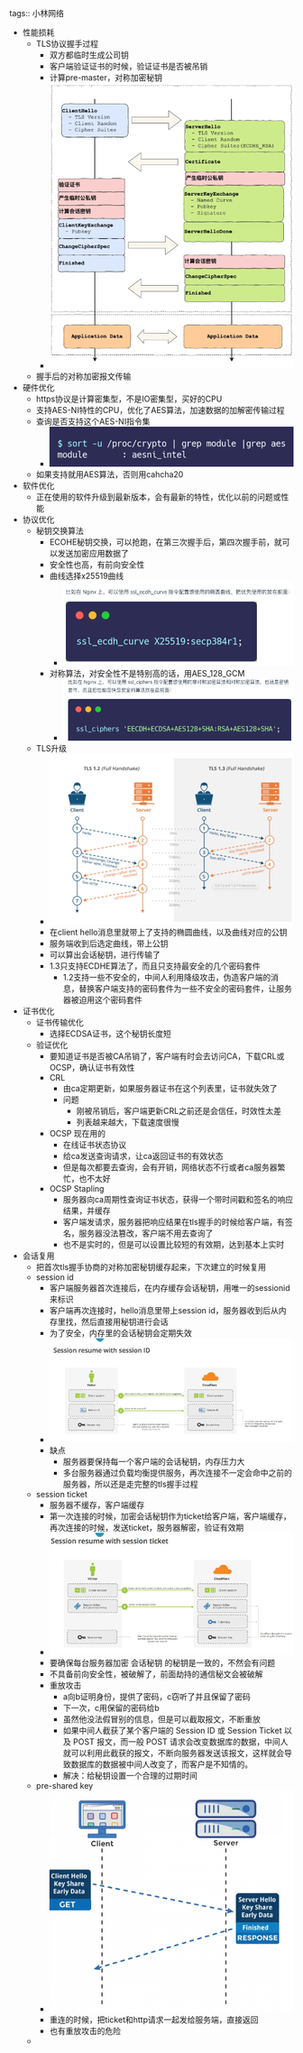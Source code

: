 tags:: 小林网络

- 性能损耗
	- TLS协议握手过程
		- 双方都临时生成公司钥
		- 客户端验证证书的时候，验证证书是否被吊销
		- 计算pre-master，对称加密秘钥
		- ![image.png](../assets/image_1708864935063_0.png)
	- 握手后的对称加密报文传输
- 硬件优化
	- https协议是计算密集型，不是IO密集型，买好的CPU
	- 支持AES-NI特性的CPU，优化了AES算法，加速数据的加解密传输过程
	- 查询是否支持这个AES-NI指令集
		- ![image.png](../assets/image_1708865056743_0.png)
	- 如果支持就用AES算法，否则用cahcha20
- 软件优化
	- 正在使用的软件升级到最新版本，会有最新的特性，优化以前的问题或性能
- 协议优化
	- 秘钥交换算法
		- ECOHE秘钥交换，可以抢跑，在第三次握手后，第四次握手前，就可以发送加密应用数据了
		- 安全性也高，有前向安全性
		- 曲线选择x25519曲线
			- ![image.png](../assets/image_1708865224082_0.png)
		- 对称算法，对安全性不是特别高的话，用AES_128_GCM
			- ![image.png](../assets/image_1708865261333_0.png)
	- TLS升级
		- ![image.png](../assets/image_1708865288132_0.png)
		- 在client hello消息里就带上了支持的椭圆曲线，以及曲线对应的公钥
		- 服务端收到后选定曲线，带上公钥
		- 可以算出会话秘钥，进行传输了
		- 1.3只支持ECDHE算法了，而且只支持最安全的几个密码套件
			- 1.2支持一些不安全的，中间人利用降级攻击，伪造客户端的消息，替换客户端支持的密码套件为一些不安全的密码套件，让服务器被迫用这个密码套件
- 证书优化
	- 证书传输优化
		- 选择ECDSA证书，这个秘钥长度短
	- 验证优化
		- 要知道证书是否被CA吊销了，客户端有时会去访问CA，下载CRL或OCSP，确认证书有效性
		- CRL
			- 由ca定期更新，如果服务器证书在这个列表里，证书就失效了
			- 问题
				- 刚被吊销后，客户端更新CRL之前还是会信任，时效性太差
				- 列表越来越大，下载速度很慢
		- OCSP 现在用的
			- 在线证书状态协议
			- 给ca发送查询请求，让ca返回证书的有效状态
			- 但是每次都要去查询，会有开销，网络状态不行或者ca服务器繁忙，也不太好
		- OCSP Stapling
			- 服务器向ca周期性查询证书状态，获得一个带时间戳和签名的响应结果，并缓存
			- 客户端发请求，服务器把响应结果在tls握手的时候给客户端，有签名，服务器没法篡改，客户端不用去查询了
			- 也不是实时的，但是可以设置比较短的有效期，达到基本上实时
- 会话复用
	- 把首次tls握手协商的对称加密秘钥缓存起来，下次建立的时候复用
	- session id
		- 客户端服务器首次连接后，在内存缓存会话秘钥，用唯一的sessionid来标识
		- 客户端再次连接时，hello消息里带上session id，服务器收到后从内存里找，然后直接用秘钥进行会话
		- 为了安全，内存里的会话秘钥会定期失效
		- ![image.png](../assets/image_1708866125925_0.png)
		- 缺点
			- 服务器要保持每一个客户端的会话秘钥，内存压力大
			- 多台服务器通过负载均衡提供服务，再次连接不一定会命中之前的服务器，所以还是走完整的tls握手过程
	- session ticket
		- 服务器不缓存，客户端缓存
		- 第一次连接的时候，加密会话秘钥作为ticket给客户端，客户端缓存，再次连接的时候，发送ticket，服务器解密，验证有效期
		- ![image.png](../assets/image_1708866322846_0.png)
		- 要确保每台服务器加密 会话秘钥 的秘钥是一致的，不然会有问题
		- 不具备前向安全性，被破解了，前面劫持的通信秘文会被破解
		- 重放攻击
			- a向b证明身份，提供了密码，c窃听了并且保留了密码
			- 下一次，c用保留的密码给b
			- 虽然他没法假冒别的信息，但是可以截取报文，不断重放
			- 如果中间人截获了某个客户端的 Session ID 或 Session Ticket 以及 POST 报文，而一般 POST 请求会改变数据库的数据，中间人就可以利用此截获的报文，不断向服务器发送该报文，这样就会导致数据库的数据被中间人改变了，而客户是不知情的。
			- 解决：给秘钥设置一个合理的过期时间
	- pre-shared key
		- ![image.png](../assets/image_1708866535180_0.png)
		- 重连的时候，把ticket和http请求一起发给服务端，直接返回
		- 也有重放攻击的危险
	-